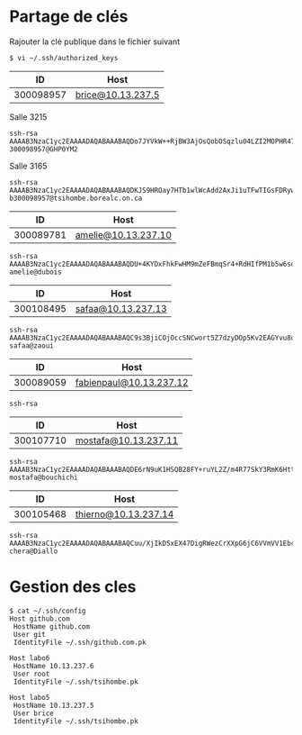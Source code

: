 # Partage de clés

Rajouter la clé publique dans le fichier suivant

```
$ vi ~/.ssh/authorized_keys
```


| ID      |    Host        |
|---------|----------------|
|300098957|   brice@10.13.237.5     | 

Salle 3215
```
ssh-rsa AAAAB3NzaC1yc2EAAAADAQABAAABAQDo7JYVkW++RjBW3AjOsQobOSqzlu04LZI2MOPHR47jNDomsgwOS7uu7JEsB1dEt/YcbdUHAaRHJwrVdlSeMJKhGELW1AuYGHMaF4KBqHNogCepuqLyav7catGNQioPHi0jyZTS9vLNcNkCrFlXQmC3yRHLUPKHWfBtZgR7ISVMAUzr8QTMhwrjNkCQ3FG/+JP2LzC4V2mM9ntTdiNCKgRNU3u9QBaHrcaD7kPh3HmC+aINLbLmr3yLBR+eVowhj/nCLgOvKSGQW7PJ7ys8IeY0YH82K2rBGmZkq1XRkjYLqyAIBDSW2JrZIFcmDGInZtBN1NwBOos2v4sZyv29E1LL 300098957@GHP0YM2
```
Salle 3165
```
ssh-rsa AAAAB3NzaC1yc2EAAAADAQABAAABAQDKJS9HROay7HTb1wlWcAdd2AxJi1uTFwTIGsFDRywzodnaFdPBGoyZg6GRKfiaFX8oyWbWxwF8qEfUJQaMj+U5ttqlvqOFbk5ZzvkJ/8495s1z3xqHl47FVdR23Oc1KdDJs+2bA++i9ALLInwizSjRGOuryd1hM8WmMWmZcJd1t4f/bX2XdUoljRrJUaML7tFxJj1UFys+kFSDptgKDB1DlyPL7WQWn2O81XaCqdLHM9HA94Lxf5MldyQzvQxFWe9PdasQUXLv240m9SZtadFhsfHVupxSi5Uysk6YJL9CUM68Z9jKSj97V1dKHTnFRcW87xN2K4oAS354wXCiJrjh b300098957@tsihombe.borealc.on.ca
```


| ID      |    Host            |
|---------|--------------------|
|300089781| amelie@10.13.237.10  | 
```
ssh-rsa AAAAB3NzaC1yc2EAAAADAQABAAABAQDU+4KYDxFhkFwHM9mZeFBmqSr4+RdHIfPM1b5w6soKOOTMd7ekncjg7lIVv6sFe1pUCO6FLVhe3+8Uqz0lkPFL2TARRGK6fyN/nVC3lPjgCvlFqXRCuuihilK0UZOiXJX9g7nLWXPY0dqo8jCEAK6gs0FtPSeeCY0Yy/YZc+7TSgZvw0+js4X2KkYCkn8i8eyXVNsEKRQJLjrINeSoKG14+/Fq2sl+/4EqRSgl2IeIbPaRV7QgPQBfwsR2ttlQ9SLQcLuz7j5lbfiqdgzZalHwXHBjEgXlDs1yeWnF/3Y7v0cptm4CyuuUoSdVpP3ok74TqSJU1p/qh5J3gK/Keajz amelie@dubois
```

| ID      |    Host        |
|---------|----------------|
|300108495| safaa@10.13.237.13 |
```
ssh-rsa AAAAB3NzaC1yc2EAAAADAQABAAABAQC9s3BjiCOjOccSNCwort5Z7dzyDOp5Kv2EAGYvu8u4DWfSmZQnSRnout6giv01syVk9IT2IJ6ZWQ1wHjAIgGDDp0mxsJL+hQfFXVdnUuwLuiusK4Nt8QVS6e1ScFXL9oMLfGhoC0qWfR/zJLBpitkbolRhT0RdvlEmlf//6Qi31BVKuS387jdGCwxEt1swa9PaU2p2MHrW7lJrhwdKVr3RlJkjTHWXX1KZgEPOit0mGHG+tvmq90yRL3nmKpgCxVyC7UGgTXzGYdHtQnjfJuSU1KPSxNL2ZaTPGoz8cdQOxFyGBuUCadYry6qh1untoCrUC/+FypCe5hu1hep2aJtf safaa@zaoui
```

| ID      |    Host        |
|---------|----------------|
|300089059| fabienpaul@10.13.237.12 | 

```
ssh-rsa 

````
| ID      |    Host              |
|---------|----------------------|
|300107710| mostafa@10.13.237.11 | 
````
ssh-rsa AAAAB3NzaC1yc2EAAAADAQABAAABAQDE6rN9uK1HSQB28FY+ruYL2Z/m4R77SkY3RmK6HttjzELSKGbLoydufyz++gK8kmkDUOjYVl9hd7jfo0hDNezmH2Tx2+zGemcv6ytf89LSrXwYoFbNhTvLNnP6huf3EAcJN4A8UKOS9QHSEGwyvwiIGVV9q4S5kWED1JA2aLSGhFW39Q4ZfuwKWNtvGx4/ELe1+oHVXKiOQmyeEH/BrPG3kX08kb03PwlnOxZ8GsKegE4p+zB3D5hPRiBy1sNCrtoPSijtYx4OCacY0kXdNfwTbGSvjx6n32hRrsBZagUDak+1USFAWUod186XldEMgT09JX/4OQLjt33xJIEz8yrD mostafa@bouchichi
```` 
| ID      |    Host              |
|---------|----------------------|
|300105468| thierno@10.13.237.14 | 

```` 
ssh-rsa AAAAB3NzaC1yc2EAAAADAQABAAABAQCuu/XjIkDSxEX47DigRWezCrXXpG6jC6VVmVV1EbcoCqVxbPeeWBpFZ5iCe/AP8/lTKuQnn54p6k6DkcHiegqz9FFLAd2XRbQiRRyxDmJMxsNj5AJrEUxcmDtTvqaDdHd+VGLK/81uIZ11JVAuBBOnJCKOTdxMnWUpRcFXkXkSLvREAiNy889c9XPm2Sbra9egYlHsITpT8padnZPqGrqNBRQkB+qO1uwSxjkjBW+A2yUgshtaIqFc1K/P1o2RjZpFBNhp+5Sb/4NM3yNybIB2mxdYZc0OPd6LMC4sYJPhl/AbHPccdx77NRLAE5zVTslxlJQ/Buq//SYQcwGW5S37 chera@Diallo
```` 

# Gestion des cles

```
$ cat ~/.ssh/config 
Host github.com
 HostName github.com
 User git
 IdentityFile ~/.ssh/github.com.pk

Host labo6
 HostName 10.13.237.6
 User root
 IdentityFile ~/.ssh/tsihombe.pk

Host labo5
 HostName 10.13.237.5
 User brice
 IdentityFile ~/.ssh/tsihombe.pk
```
